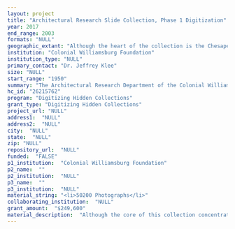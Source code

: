 ```yaml
--- 
layout: project 
title: "Architectural Research Slide Collection, Phase 1 Digitization"
year: 2017
end_range: 2003
formats: "NULL"
geographic_extant: "Although the heart of the collection is the Chesapeake region, it includes early buildings throughout the east coast of the United States. The present project will digitize the images of American buildings. A second phase will catalog images of buildings outside North America, including many relevant to colonial-era architecture."
institution: "Colonial Williamsburg Foundation"
institution_type: "NULL"
primary_contact: "Dr. Jeffrey Klee"
size: "NULL"
start_range: "1950"
summary: "The Architectural Research Department of the Colonial Williamsburg Foundation will digitize its nationally significant collection of 50,000 slides and 200 4”x5” transparencies of American buildings, sites, and objects dating from the seventeenth through the mid-nineteenth century, all taken by staff members over a 45-year period between 1959 and 2004. Descriptive metadata for each image will be provided from state-of-the-art research and dating methods and will be made available through a Creative Commons Public Domain Declaration. Once prepared, these images, previously unavailable to the public, will be placed online in Shared Shelf Commons, the freely accessible digital image archive developed by Artstor, where they will be available to a wide range of users at full resolution and no cost. This project will make newly available the research of a generation of scholars who helped redefine the scope and purpose of architectural fieldwork."
hc_id: "26215762"
program: "Digitizing Hidden Collections"
grant_type: "Digitizing Hidden Collections"
project_url: "NULL"
address1:  "NULL"
address2:  "NULL"
city:  "NULL"
state:  "NULL"
zip: "NULL"
repository_url:  "NULL"
funded:  "FALSE"
p1_institution:  "Colonial Williamsburg Foundation"
p2_name:  ""
p2_institution:  "NULL"
p3_name:  ""
p3_institution:  "NULL"
material_string: "<li>50200 Photographs</li>"
collaborating_institution:  "NULL"
grant_amount:  "$249,600"
material_description:  "Although the core of this collection concentrates on buildings in the Chesapeake region, the scope is broad-ranging, from New England southward to South Carolina and Georgia. As such, it provides an unequalled photographic record of the architecture of the eastern United States, including many of the nation’s oldest and most significant buildings. The images are of high technical quality and include decorative details and structural features as well as more general views of dwellings, slave quarters, agricultural structures, churches, commercial and public buildings. The metadata will include the most current and thorough historical research, including the results of dendrochronological dating. This collection represents the contributions of a generation of scholars who helped redefine the scope and purpose of early American architectural history at the end of the 20th century. Building upon a tradition begun in the late 1920s, Williamsburg scholars conducted extensive fieldwork in Tidewater Virginia, Maryland, and the Carolinas, recording in drawings, black-and-white photographs, and by the late 1950s, color slides, thousands of sites from the colonial and early national periods. These scholars also extended their research to other regions in North America, the Caribbean, Great Britain, and Europe as specific projects warranted. Materials illustrating buildings outside North America will be digitized in a subsequent phase of the project."
---
```

